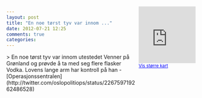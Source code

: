 ```yaml
---
layout: post
title: "En noe tørst tyv var innom ..."
date: 2012-07-21 12:25
comments: true
categories: 
---
```

<div style="float:right; margin:5px; position:relative;top:-130px;"><iframe width="150" height="150" frameborder="0" scrolling="no" marginheight="0" marginwidth="0" src="http://maps.google.com/maps?q=Gr%F8nland,+Oslo&hl=no&t=m&z=14&output=embed&iwloc=&"></iframe><br/><small><a href="http://maps.google.com/maps?q=Gr%F8nland,+Oslo&hl=no&t=m&z=14&source=embed&iwloc=A" style="color:#0000FF;text-align:left" target="_new">Vis st&oslash;rre kart</a></small></div>
> En noe tørst tyv var innom utestedet Venner på Grønland og prøvde å ta med seg flere flasker Vodka. Lovens lange arm har kontroll på han 
- [Operasjonssentralen](http://twitter.com/oslopolitiops/status/226759719262486528)

